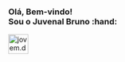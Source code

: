 <h3>
  Olá, Bem-vindo!
  </br>
  Sou o Juvenal Bruno :hand:
</h3>
</hr>
<a href="https://www.instagram.com/jovem.developer">
  <img align="left" alt="jovem.developer" width="40px" src="https://images.vexels.com/media/users/3/137198/isolated/preview/07f0d7b69ef071571e4ada2f4d6a053a---cone-do-instagram-colorido-by-vexels.png" />
</a>
